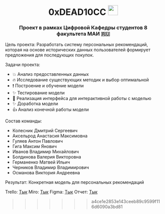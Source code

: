 <h1 align="center">0xDEAD10CC</b> 
<img src="https://github.com/blackcater/blackcater/raw/main/images/Hi.gif" height="32"/></h1>
<h3 align="center">Проект в рамках Цифровой Кафедры студентов 8 факультета МАИ 🇷🇺</h3>


Цель проекта: Разработать систему персональных рекомендаций, которая на основе исторических данных пользователей формирует предложения для последующих покупок.

Задачи проекта:
- 💥 Анализ предоставленных данных
- 🔥 Исследование существующих методик и выбор оптимальной
- ❗ Построение и обучение модели
- ✨ Тестирование модели
- 🌟 Реализация интерфейса для интерактивной работы с моделью
- ✨ Доработка модели
- 👍 Анализ конечной работы модели

Состав команды:
- Колесник Дмитрий Сергеевич
- Аксельрод Анастасия Максимовна
- Гуляев Антон Павлович
- Гига Максим Янович
- Иванов Владимир Михайлович
- Болдинова Валерия Викторовна
- Германенко Матвей Ильич
- Черников Владимир Владимирович
- Османова Виктория Андреевна

Результат: Конкретная модель для персональных рекомендаций

Trello: [Тык](https://trello.com/b/PQ9zAdJZ/dead10cc)
Miro: [Тык](https://miro.com/app/board/uXjVL3Wywzs=/?share_link_id=865311933063)
Figma: [Тык](https://www.figma.com/design/3IjCqUOLtGzr4XisAy04Ho/DEAD10CC-%7C-Brandbook?node-id=55-38&t=GJ5NNOV69WWwOdYQ-1)
Отчет: [Тык](https://docs.google.com/document/d/1vY2jYMtduvvg12TFM1YnSNpq-sVTi1O__90XaNcp-dY/edit?tab=t.0)
>>>>>>> a4ce1e2853e143ceeb89c9599f116d6090a3bd81
